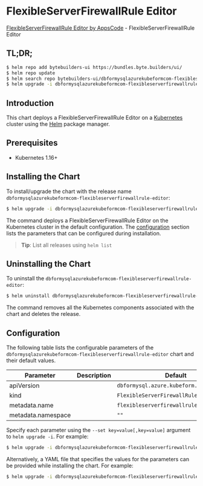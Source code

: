 # FlexibleServerFirewallRule Editor

[FlexibleServerFirewallRule Editor by AppsCode](https://byte.builders) - FlexibleServerFirewallRule Editor

## TL;DR;

```bash
$ helm repo add bytebuilders-ui https://bundles.byte.builders/ui/
$ helm repo update
$ helm search repo bytebuilders-ui/dbformysqlazurekubeformcom-flexibleserverfirewallrule-editor --version=v0.4.18
$ helm upgrade -i dbformysqlazurekubeformcom-flexibleserverfirewallrule-editor bytebuilders-ui/dbformysqlazurekubeformcom-flexibleserverfirewallrule-editor -n default --create-namespace --version=v0.4.18
```

## Introduction

This chart deploys a FlexibleServerFirewallRule Editor on a [Kubernetes](http://kubernetes.io) cluster using the [Helm](https://helm.sh) package manager.

## Prerequisites

- Kubernetes 1.16+

## Installing the Chart

To install/upgrade the chart with the release name `dbformysqlazurekubeformcom-flexibleserverfirewallrule-editor`:

```bash
$ helm upgrade -i dbformysqlazurekubeformcom-flexibleserverfirewallrule-editor bytebuilders-ui/dbformysqlazurekubeformcom-flexibleserverfirewallrule-editor -n default --create-namespace --version=v0.4.18
```

The command deploys a FlexibleServerFirewallRule Editor on the Kubernetes cluster in the default configuration. The [configuration](#configuration) section lists the parameters that can be configured during installation.

> **Tip**: List all releases using `helm list`

## Uninstalling the Chart

To uninstall the `dbformysqlazurekubeformcom-flexibleserverfirewallrule-editor`:

```bash
$ helm uninstall dbformysqlazurekubeformcom-flexibleserverfirewallrule-editor -n default
```

The command removes all the Kubernetes components associated with the chart and deletes the release.

## Configuration

The following table lists the configurable parameters of the `dbformysqlazurekubeformcom-flexibleserverfirewallrule-editor` chart and their default values.

|     Parameter      | Description |                       Default                       |
|--------------------|-------------|-----------------------------------------------------|
| apiVersion         |             | <code>dbformysql.azure.kubeform.com/v1alpha1</code> |
| kind               |             | <code>FlexibleServerFirewallRule</code>             |
| metadata.name      |             | <code>flexibleserverfirewallrule</code>             |
| metadata.namespace |             | <code>""</code>                                     |


Specify each parameter using the `--set key=value[,key=value]` argument to `helm upgrade -i`. For example:

```bash
$ helm upgrade -i dbformysqlazurekubeformcom-flexibleserverfirewallrule-editor bytebuilders-ui/dbformysqlazurekubeformcom-flexibleserverfirewallrule-editor -n default --create-namespace --version=v0.4.18 --set apiVersion=dbformysql.azure.kubeform.com/v1alpha1
```

Alternatively, a YAML file that specifies the values for the parameters can be provided while
installing the chart. For example:

```bash
$ helm upgrade -i dbformysqlazurekubeformcom-flexibleserverfirewallrule-editor bytebuilders-ui/dbformysqlazurekubeformcom-flexibleserverfirewallrule-editor -n default --create-namespace --version=v0.4.18 --values values.yaml
```
